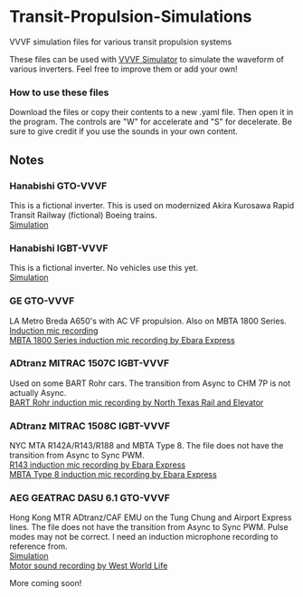 # Transit-Propulsion-Simulations
VVVF simulation files for various transit propulsion systems

These files can be used with [VVVF Simulator](https://github.com/JOTAN-0655/VVVF-Simulator) to simulate the waveform of various inverters. Feel free to improve them or add your own!  
  
### How to use these files
Download the files or copy their contents to a new .yaml file. Then open it in the program. The controls are "W" for accelerate and "S" for decelerate. Be sure to give credit if you use the sounds in your own content.  
  
## Notes
### Hanabishi GTO-VVVF
This is a fictional inverter. This is used on modernized Akira Kurosawa Rapid Transit Railway (fictional) Boeing trains.  
[Simulation](https://www.youtube.com/watch?v=PkHMsh8ok-w)
  
### Hanabishi IGBT-VVVF
This is a fictional inverter. No vehicles use this yet.  
[Simulation](https://www.youtube.com/watch?v=4G-hD7c9Ha4)
  
### GE GTO-VVVF
LA Metro Breda A650's with AC VF propulsion. Also on MBTA 1800 Series.  
[Induction mic recording](https://www.youtube.com/watch?v=RxTIYGlXDM4)  
[MBTA 1800 Series induction mic recording by Ebara Express](https://www.youtube.com/watch?v=jQIdCOf7oX4)
  
### ADtranz MITRAC 1507C IGBT-VVVF
Used on some BART Rohr cars. The transition from Async to CHM 7P is not actually Async.  
[BART Rohr induction mic recording by North Texas Rail and Elevator](https://www.youtube.com/watch?v=L5aI8RqsBpw)

### ADtranz MITRAC 1508C IGBT-VVVF
NYC MTA R142A/R143/R188 and MBTA Type 8. The file does not have the transition from Async to Sync PWM.  
[R143 induction mic recording by Ebara Express](https://www.youtube.com/watch?v=dTILIhPkUvo)  
[MBTA Type 8 induction mic recording by Ebara Express](https://www.youtube.com/watch?v=I8WXGLEt6BY)  

### AEG GEATRAC DASU 6.1 GTO-VVVF
Hong Kong MTR ADtranz/CAF EMU on the Tung Chung and Airport Express lines. The file does not have the transition from Async to Sync PWM. Pulse modes may not be correct. I need an induction microphone recording to reference from.  
[Simulation](https://www.youtube.com/watch?v=t1FFjugW2b8)  
[Motor sound recording by West World Life](https://www.youtube.com/watch?v=XGHq1-9Ds5o)

More coming soon!
